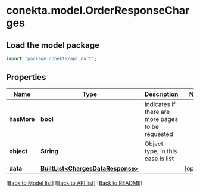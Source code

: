 # conekta.model.OrderResponseCharges

## Load the model package
```dart
import 'package:conekta/api.dart';
```

## Properties
Name | Type | Description | Notes
------------ | ------------- | ------------- | -------------
**hasMore** | **bool** | Indicates if there are more pages to be requested | 
**object** | **String** | Object type, in this case is list | 
**data** | [**BuiltList&lt;ChargesDataResponse&gt;**](ChargeResponse.md) |  | [optional] 

[[Back to Model list]](../README.md#documentation-for-models) [[Back to API list]](../README.md#documentation-for-api-endpoints) [[Back to README]](../README.md)


